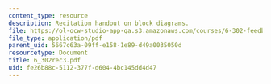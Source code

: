 ```yaml
---
content_type: resource
description: Recitation handout on block diagrams.
file: https://ol-ocw-studio-app-qa.s3.amazonaws.com/courses/6-302-feedback-systems-spring-2007/fe26b88c5112377fd6044bc145dd4d47_6_302rec3.pdf
file_type: application/pdf
parent_uid: 5667c63a-09ff-e158-1e89-d49a0035050d
resourcetype: Document
title: 6_302rec3.pdf
uid: fe26b88c-5112-377f-d604-4bc145dd4d47
---
```

